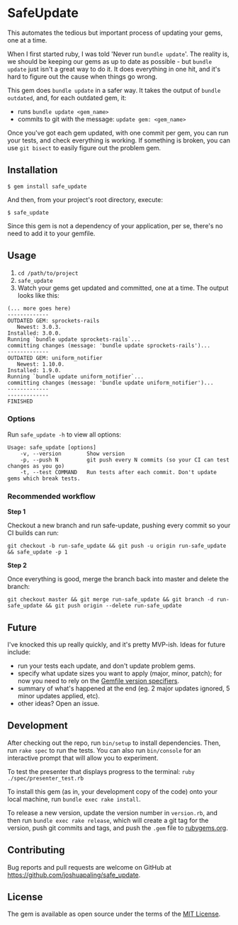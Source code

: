 # SafeUpdate

This automates the tedious but important process of updating your gems, one at a time.

When I first started ruby, I was told 'Never run `bundle update`'. The reality is, we should be keeping our gems as up to date as possible - but `bundle update` just isn't a great way to do it. It does everything in one hit, and it's hard to figure out the cause when things go wrong.

This gem does `bundle update` in a safer way. It takes the output of `bundle outdated`, and, for each outdated gem, it:

- runs `bundle update <gem_name>`
- commits to git with the message: `update gem: <gem_name>`

Once you've got each gem updated, with one commit per gem, you can run your tests, and check everything is working. If something is broken, you can use `git bisect` to easily figure out the problem gem.

## Installation

    $ gem install safe_update

And then, from your project's root directory, execute:

    $ safe_update

Since this gem is not a dependency of your application, per se, there's no need to add it to your gemfile.

## Usage

1. `cd /path/to/project`
2. `safe_update`
3. Watch your gems get updated and committed, one at a time. The output looks like this:

```
(... more goes here)
-------------
OUTDATED GEM: sprockets-rails
   Newest: 3.0.3.
Installed: 3.0.0.
Running `bundle update sprockets-rails`...
committing changes (message: 'bundle update sprockets-rails')...
-------------
OUTDATED GEM: uniform_notifier
   Newest: 1.10.0.
Installed: 1.9.0.
Running `bundle update uniform_notifier`...
committing changes (message: 'bundle update uniform_notifier')...
-------------
-------------
FINISHED
```

### Options

Run `safe_update -h` to view all options:

```
Usage: safe_update [options]
    -v, --version        Show version
    -p, --push N         git push every N commits (so your CI can test changes as you go)
    -t, --test COMMAND   Run tests after each commit. Don't update gems which break tests.
```

### Recommended workflow

**Step 1**

Checkout a new branch and run safe-update, pushing every commit so your CI builds can run:

```
git checkout -b run-safe_update && git push -u origin run-safe_update && safe_update -p 1
```

**Step 2**

Once everything is good, merge the branch back into master and delete the branch:

```
git checkout master && git merge run-safe_update && git branch -d run-safe_update && git push origin --delete run-safe_update
```

## Future

I've knocked this up really quickly, and it's pretty MVP-ish. Ideas for future include:

- run your tests each update, and don't update problem gems.
- specify what update sizes you want to apply (major, minor, patch); for now you need to rely on the [Gemfile version specifiers](http://bundler.io/gemfile.html).
- summary of what's happened at the end (eg. 2 major updates ignored, 5 minor updates applied, etc).
- other ideas? Open an issue.

## Development

After checking out the repo, run `bin/setup` to install dependencies. Then, run `rake spec` to run the tests. You can also run `bin/console` for an interactive prompt that will allow you to experiment.

To test the presenter that displays progress to the terminal: `ruby ./spec/presenter_test.rb`

To install this gem (as in, your development copy of the code) onto your local machine, run `bundle exec rake install`.

To release a new version, update the version number in `version.rb`, and then run `bundle exec rake release`, which will create a git tag for the version, push git commits and tags, and push the `.gem` file to [rubygems.org](https://rubygems.org).

## Contributing

Bug reports and pull requests are welcome on GitHub at https://github.com/joshuapaling/safe_update.


## License

The gem is available as open source under the terms of the [MIT License](http://opensource.org/licenses/MIT).

